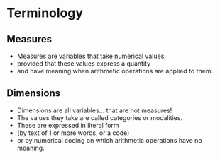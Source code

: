 # Terminology

## Measures

- Measures are variables that take numerical values, 
- provided that these values express a quantity 
- and have meaning when arithmetic operations are applied to them.

## Dimensions
- Dimensions are all variables... that are not measures! 
- The values they take are called categories or modalities. 
- These are expressed in literal form 
- (by text of 1 or more words, or a code) 
- or by numerical coding on which arithmetic operations have no meaning.

